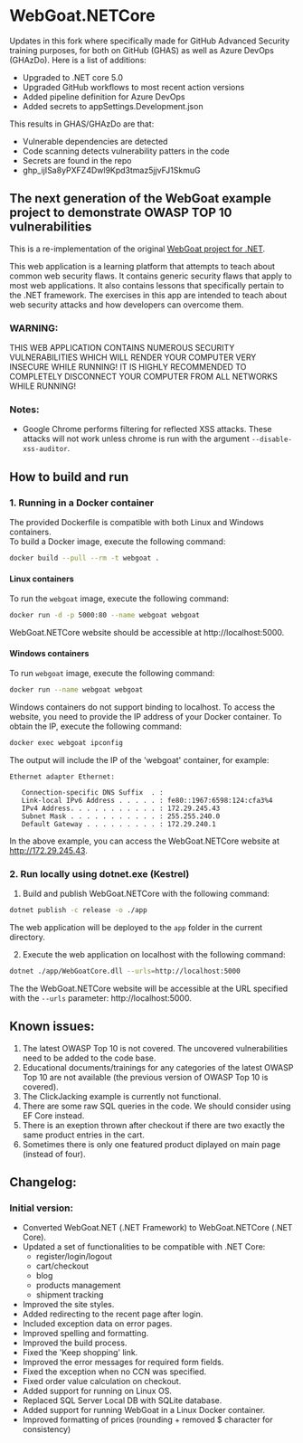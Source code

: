 # WebGoat.NETCore
Updates in this fork where specifically made for GitHub Advanced Security training purposes, for both on GitHub (GHAS) as well as Azure DevOps (GHAzDo). Here is a list of additions: 
- Upgraded to .NET core 5.0
- Upgraded GitHub workflows to most recent action versions
- Added pipeline definition for Azure DevOps
- Added secrets to appSettings.Development.json

This results in GHAS/GHAzDo are that:
- Vulnerable dependencies are detected
- Code scanning detects vulnerability patters in the code
- Secrets are found in the repo
- 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

## The next generation of the WebGoat example project to demonstrate OWASP TOP 10 vulnerabilities

This is a re-implementation of the original [WebGoat project for .NET](https://github.com/rappayne/WebGoat.NET).

This web application is a learning platform that attempts to teach about
common web security flaws. It contains generic security flaws that apply to
most web applications. It also contains lessons that specifically pertain to
the .NET framework. The exercises in this app are intended to teach about 
web security attacks and how developers can overcome them.

### WARNING: 
THIS WEB APPLICATION CONTAINS NUMEROUS SECURITY VULNERABILITIES 
WHICH WILL RENDER YOUR COMPUTER VERY INSECURE WHILE RUNNING! IT IS HIGHLY
RECOMMENDED TO COMPLETELY DISCONNECT YOUR COMPUTER FROM ALL NETWORKS WHILE
RUNNING!

### Notes:
 - Google Chrome performs filtering for reflected XSS attacks. These attacks
   will not work unless chrome is run with the argument 
   `--disable-xss-auditor`.

## How to build and run

### 1. Running in a Docker container

The provided Dockerfile is compatible with both Linux and Windows containers.  
To build a Docker image, execute the following command:

```sh
docker build --pull --rm -t webgoat .
```

#### Linux containers

To run the `webgoat` image, execute the following command:

```sh
docker run -d -p 5000:80 --name webgoat webgoat
```

WebGoat.NETCore website should be accessible at http://localhost:5000.

#### Windows containers

To run `webgoat` image, execute the following command:

```sh
docker run --name webgoat webgoat
```

Windows containers do not support binding to localhost. To access the website, you need to provide the IP address of your Docker container. To obtain the IP, execute the following command:

```sh
docker exec webgoat ipconfig
```
The output will include the IP of the 'webgoat' container, for example:

```
Ethernet adapter Ethernet:

   Connection-specific DNS Suffix  . : 
   Link-local IPv6 Address . . . . . : fe80::1967:6598:124:cfa3%4
   IPv4 Address. . . . . . . . . . . : 172.29.245.43
   Subnet Mask . . . . . . . . . . . : 255.255.240.0
   Default Gateway . . . . . . . . . : 172.29.240.1
```

In the above example, you can access the WebGoat.NETCore website at http://172.29.245.43.

### 2. Run locally using dotnet.exe (Kestrel)

1. Build and publish WebGoat.NETCore with the following command:

```sh
dotnet publish -c release -o ./app 
```

The web application will be deployed to the `app` folder in the current directory.

2. Execute the web application on localhost with the following command:

```sh
dotnet ./app/WebGoatCore.dll --urls=http://localhost:5000
```

The the WebGoat.NETCore website will be accessible at the URL specified with the `--urls` parameter: http://localhost:5000.


## Known issues:

1. The latest OWASP Top 10 is not covered. The uncovered vulnerabilities need to be added to the code base.
2. Educational documents/trainings for any categories of the latest OWASP Top 10 are not available (the previous version of OWASP Top 10 is covered).
3. The ClickJacking example is currently not functional.
4. There are some raw SQL queries in the code. We should consider using EF Core instead.
5. There is an exeption thrown after checkout if there are two exactly the same product entries in the cart.
6. Sometimes there is only one featured product diplayed on main page (instead of four).

## Changelog:

### Initial version:
- Converted WebGoat.NET (.NET Framework) to WebGoat.NETCore (.NET Core).
- Updated a set of functionalities to be compatible with .NET Core:
    - register/login/logout
    - cart/checkout
    - blog
    - products management
    - shipment tracking
- Improved the site styles.
- Added redirecting to the recent page after login.
- Included exception data on error pages.
- Improved spelling and formatting.
- Improved the build process.
- Fixed the 'Keep shopping' link.
- Improved the error messages for required form fields.
- Fixed the exception when no CCN was specified.
- Fixed order value calculation on checkout.
- Added support for running on Linux OS.
- Replaced SQL Server Local DB with SQLite database.
- Added support for running WebGoat in a Linux Docker container.
- Improved formatting of prices (rounding + removed $ character for consistency)




